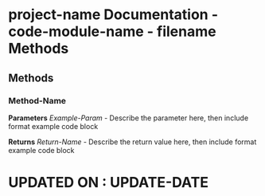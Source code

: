 # project-name Documentation - code-module-name - filename Methods
<!-- INSERT DESCRIPTION OF MODULE -->

## Methods

### Method-Name
<!-- INSERT HIGH-LEVEL METHOD DESCRIPTION -->

**Parameters**
*Example-Param* - Describe the parameter here, then include format example code block

**Returns**
*Return-Name* - Describe the return value here, then include format example code block

<!-- RINSE + REPEAT THE ABOVE -->

# UPDATED ON : UPDATE-DATE
